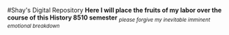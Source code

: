 #Shay's Digital Repository
**Here I will place the fruits of my labor over the course of this History 8510 semester**
  <sub> *please forgive my inevitable imminent emotional breakdown* </sub>
